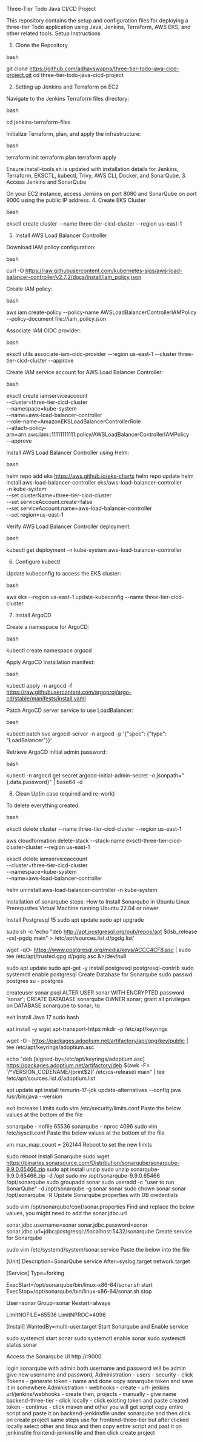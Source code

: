 Three-Tier Todo Java CI/CD Project

This repository contains the setup and configuration files for deploying a three-tier Todo application using Java, Jenkins, Terraform, AWS EKS, and other related tools.
Setup Instructions
1. Clone the Repository

bash

git clone https://github.com/adhavswapna/three-tier-todo-java-cicd-project.git
cd three-tier-todo-java-cicd-project

2. Setting up Jenkins and Terraform on EC2

Navigate to the Jenkins Terraform files directory:

bash

cd jenkins-terraform-files

Initialize Terraform, plan, and apply the infrastructure:

bash

terraform init
terraform plan
terraform apply

Ensure install-tools.sh is updated with installation details for Jenkins, Terraform, EKSCTL, kubectl, Trivy, AWS CLI, Docker, and SonarQube.
3. Access Jenkins and SonarQube

On your EC2 instance, access Jenkins on port 8080 and SonarQube on port 9000 using the public IP address.
4. Create EKS Cluster

bash

eksctl create cluster --name three-tier-cicd-cluster --region us-east-1

5. Install AWS Load Balancer Controller

Download IAM policy configuration:

bash

curl -O https://raw.githubusercontent.com/kubernetes-sigs/aws-load-balancer-controller/v2.7.2/docs/install/iam_policy.json

Create IAM policy:

bash

aws iam create-policy --policy-name AWSLoadBalancerControllerIAMPolicy --policy-document file://iam_policy.json

Associate IAM OIDC provider:

bash

eksctl utils associate-iam-oidc-provider --region us-east-1 --cluster three-tier-cicd-cluster --approve

Create IAM service account for AWS Load Balancer Controller:

bash

eksctl create iamserviceaccount \
  --cluster=three-tier-cicd-cluster \
  --namespace=kube-system \
  --name=aws-load-balancer-controller \
  --role-name=AmazonEKSLoadBalancerControllerRole \
  --attach-policy-arn=arn:aws:iam::11111111111:policy/AWSLoadBalancerControllerIAMPolicy \
  --approve

Install AWS Load Balancer Controller using Helm:

bash

helm repo add eks https://aws.github.io/eks-charts
helm repo update
helm install aws-load-balancer-controller eks/aws-load-balancer-controller \
  -n kube-system \
  --set clusterName=three-tier-cicd-cluster \
  --set serviceAccount.create=false \
  --set serviceAccount.name=aws-load-balancer-controller \
  --set region=us-east-1

Verify AWS Load Balancer Controller deployment:

bash

kubectl get deployment -n kube-system aws-load-balancer-controller

6. Configure kubectl

Update kubeconfig to access the EKS cluster:

bash

aws eks --region us-east-1 update-kubeconfig --name three-tier-cicd-cluster

7. Install ArgoCD

Create a namespace for ArgoCD:

bash

kubectl create namespace argocd

Apply ArgoCD installation manifest:

bash

kubectl apply -n argocd -f https://raw.githubusercontent.com/argoproj/argo-cd/stable/manifests/install.yaml

Patch ArgoCD server service to use LoadBalancer:

bash

kubectl patch svc argocd-server -n argocd -p '{"spec": {"type": "LoadBalancer"}}'

Retrieve ArgoCD initial admin password:

bash

kubectl -n argocd get secret argocd-initial-admin-secret -o jsonpath="{.data.password}" | base64 -d

8. Clean Up(in case required and re-work)

To delete everything created:

bash

eksctl delete cluster --name three-tier-cicd-cluster --region us-east-1

aws cloudformation delete-stack --stack-name eksctl-three-tier-cicd-cluster-cluster --region us-east-1

eksctl delete iamserviceaccount \
  --cluster=three-tier-cicd-cluster \
  --namespace=kube-system \
  --name=aws-load-balancer-controller

helm uninstall aws-load-balancer-controller -n kube-system

Installation of sonarqube steps:
How to Install Sonarqube in Ubuntu Linux
Prerequsites
Virtual Machine running Ubuntu 22.04 or newer

Install Postgresql 15
sudo apt update
sudo apt upgrade

sudo sh -c 'echo "deb http://apt.postgresql.org/pub/repos/apt $(lsb_release -cs)-pgdg main" > /etc/apt/sources.list.d/pgdg.list'

wget -qO- https://www.postgresql.org/media/keys/ACCC4CF8.asc | sudo tee /etc/apt/trusted.gpg.d/pgdg.asc &>/dev/null

sudo apt update
sudo apt-get -y install postgresql postgresql-contrib
sudo systemctl enable postgresql
Create Database for Sonarqube
sudo passwd postgres
su - postgres

createuser sonar
psql 
ALTER USER sonar WITH ENCRYPTED password 'sonar';
CREATE DATABASE sonarqube OWNER sonar;
grant all privileges on DATABASE sonarqube to sonar;
\q

exit
Install Java 17
sudo bash

apt install -y wget apt-transport-https
mkdir -p /etc/apt/keyrings

wget -O - https://packages.adoptium.net/artifactory/api/gpg/key/public | tee /etc/apt/keyrings/adoptium.asc

echo "deb [signed-by=/etc/apt/keyrings/adoptium.asc] https://packages.adoptium.net/artifactory/deb $(awk -F= '/^VERSION_CODENAME/{print$2}' /etc/os-release) main" | tee /etc/apt/sources.list.d/adoptium.list

apt update
apt install temurin-17-jdk
update-alternatives --config java
/usr/bin/java --version

exit 
Increase Limits
sudo vim /etc/security/limits.conf
Paste the below values at the bottom of the file

sonarqube   -   nofile   65536
sonarqube   -   nproc    4096
sudo vim /etc/sysctl.conf
Paste the below values at the bottom of the file

vm.max_map_count = 262144
Reboot to set the new limits

sudo reboot
Install Sonarqube
sudo wget https://binaries.sonarsource.com/Distribution/sonarqube/sonarqube-9.9.0.65466.zip
sudo apt install unzip
sudo unzip sonarqube-9.9.0.65466.zip -d /opt
sudo mv /opt/sonarqube-9.9.0.65466 /opt/sonarqube
sudo groupadd sonar
sudo useradd -c "user to run SonarQube" -d /opt/sonarqube -g sonar sonar
sudo chown sonar:sonar /opt/sonarqube -R
Update Sonarqube properties with DB credentials

sudo vim /opt/sonarqube/conf/sonar.properties
Find and replace the below values, you might need to add the sonar.jdbc.url

sonar.jdbc.username=sonar
sonar.jdbc.password=sonar
sonar.jdbc.url=jdbc:postgresql://localhost:5432/sonarqube
Create service for Sonarqube

sudo vim /etc/systemd/system/sonar.service
Paste the below into the file

[Unit]
Description=SonarQube service
After=syslog.target network.target

[Service]
Type=forking

ExecStart=/opt/sonarqube/bin/linux-x86-64/sonar.sh start
ExecStop=/opt/sonarqube/bin/linux-x86-64/sonar.sh stop

User=sonar
Group=sonar
Restart=always

LimitNOFILE=65536
LimitNPROC=4096

[Install]
WantedBy=multi-user.target
Start Sonarqube and Enable service

sudo systemctl start sonar
sudo systemctl enable sonar
sudo systemctl status sonar


Access the Sonarqube UI
http://<IP>:9000


login sonarqube with admin both username and password will be admin
give new username and password, 
Administration - users - security - click Tokens - generate token - name and done
copy sonarqube token and save it in somewhere
Administration - webhooks - create - url- jenkins url/jenkins/webhooks - create
then,
projects - manually - give name backend-three-tier - click locally - click existing token and paste created token - continue - click maven and other you will get script copy entire script and paste it on backend-jenkinsfile under sonarqube and then click on create project
same steps use for frontend-three-tier but after clicked locally select other and linux and then copy entire script and past it on jenkinsfile frontend-jenkinsfile and then click create project













